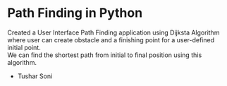 # Path Finding in Python
Created a User Interface Path Finding application using Dijksta Algorithm where user can create obstacle and a finishing point for a user-defined initial point.<br>We can find the shortest path from initial to final position using this algorithm.
<br>
- Tushar Soni
